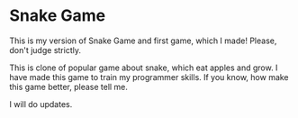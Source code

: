 # Snake Game

This is my version of Snake Game and first game, which I made! Please, don't judge strictly.

This is clone of popular game about snake, which eat apples and grow.
I have made this game to train my programmer skills.
If you know, how make this game better, please tell me.

I will do updates.
